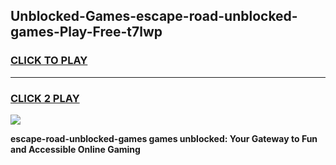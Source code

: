 
## Unblocked-Games-escape-road-unblocked-games-Play-Free-t7lwp
<h3>
<a href="https://premium76.site?title=escape-road-unblocked-games&ref=20M">CLICK TO PLAY</a></h3>
<hr>

<h3>
<a href="https://premium76.site?title=escape-road-unblocked-games&ref=20M">CLICK 2 PLAY</a>
  
</h3>

<a href="https://premium76.site?title=escape-road-unblocked-games&ref=19M"><img src="https://clearcache.store/games.png"></a>


**escape-road-unblocked-games games unblocked: Your Gateway to Fun and Accessible Online Gaming**
